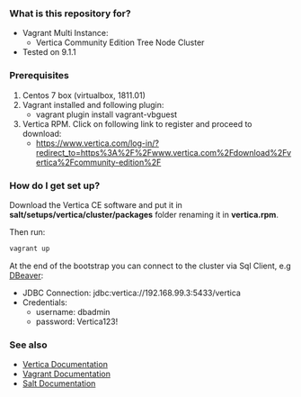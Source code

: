 ### What is this repository for? ###

* Vagrant Multi Instance:
  * Vertica Community Edition Tree Node Cluster
* Tested on 9.1.1

### Prerequisites  ###

1. Centos 7 box (virtualbox, 1811.01)
2. Vagrant installed and following plugin:
    * vagrant plugin install vagrant-vbguest
3. Vertica RPM. Click on following link to register and proceed to download:
    * https://www.vertica.com/log-in/?redirect_to=https%3A%2F%2Fwww.vertica.com%2Fdownload%2Fvertica%2Fcommunity-edition%2F

### How do I get set up? ###

Download the Vertica CE software and put it in **salt/setups/vertica/cluster/packages** folder renaming it in **vertica.rpm**.

Then run:
```bash
vagrant up
```

At the end of the bootstrap you can connect to the cluster via Sql Client, e.g [DBeaver](https://dbeaver.io/download/):

* JDBC Connection: jdbc:vertica://192.168.99.3:5433/vertica
* Credentials:
  * username: dbadmin
  * password: Vertica123!

### See also ###

* [Vertica Documentation](https://www.vertica.com/docs/9.1.x/HTML/index.htm)
* [Vagrant Documentation](https://www.vagrantup.com/docs/)
* [Salt Documentation](https://docs.saltstack.com/en/latest/)
